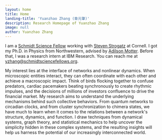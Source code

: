 ```yaml
---
layout: home
title: Home
landing-title: 'Yuanzhao Zhang (章元肇)'
description: Research Homepage of Yuanzhao Zhang
image: null
author: Yuanzhao Zhang
---
```


I am a [Schmidt Science Fellow](https://schmidtsciencefellows.org) working with [Steven Strogatz](http://www.stevenstrogatz.com) at Cornell. I got my Ph.D. in Physics from Northwestern, advised by [Adilson Motter](http://dyn.phys.northwestern.edu/). Before that, I was a research intern at IBM Research. You can reach me at <yzhang@schmidtsciencefellows.org>.

[//]: # (I will join Santa Fe Institute as an Omidyar Fellow in 2021.)

My interest lies at the interface of networks and nonlinear dynamics. When microscopic entities interact, they can often coordinate with each other and achieve a macroscopic impact. Think of birds flocking together to confuse predators, cardiac pacemakers beating synchronously to create rhythmic impulses, and the decisions of millions of investors confluence to drive the financial market. My research aims to understand the underlying mechanisms behind such collective behaviors. From quantum networks to circadian clocks, and from cluster synchronization to chimera states, we have much to learn when it comes to the relations between a network's structure, dynamics, and function. I draw techniques from dynamical systems, graph theory, and statistical mechanics to help uncover the simplicity hidden in these complex systems, and the resulting insights will help us harness the potential of our increasingly interconnected world.
